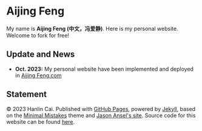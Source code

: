 # Aijing Feng

My name is **Aijing Feng (中文，冯爱静)**. Here is my personal website. Welcome to fork for free!

## Update and News

- **Oct. 2023:** My personal website have been implemented and deployed in [Aijing Feng.com](https://github.com/faj-1022/Aijing-Feng.github.io/index.md])

## Statement

© 2023 Hanlin Cai. Published with [GitHub Pages](https://pages.github.com/), powered by [Jekyll](https://jekyllrb.com/), based on the [Minimal Mistakes](https://mademistakes.com/) theme and [Jason Ansel's site](https://github.com/jansel/jansel.github.io). Source code for this website can be found [here](https://github.com/GuangLun2000/GuangLun2000.github.io).

